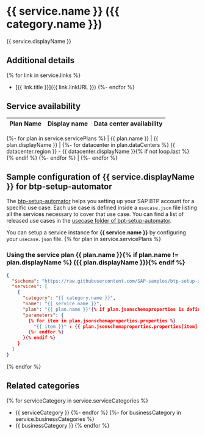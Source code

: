 # {{ service.name }} ({{ category.name }})

{{ service.displayName }}

## Additional details
{% for link in service.links %}
- [{{ link.title }}]({{ link.linkURL }})
{%- endfor %}

## Service availability

| Plan Name | Display name | Data center availability  |
|------|----------------|---------------------------|
{%- for plan in service.servicePlans %}
|  {{ plan.name }}  |  {{ plan.displayName }}  |  {%- for datacenter in plan.dataCenters %} {{ datacenter.region }} - {{ datacenter.displayName }}{% if not loop.last %}<br>{% endif %} {%- endfor %}  |
{%- endfor %}

## Sample configuration of **{{ service.displayName }}** for btp-setup-automator

The [btp-setup-automator](https://github.com/SAP-samples/btp-setup-automator) helps you setting up your SAP BTP account for a specific use case. Each use case is defined inside a `usecase.json` file listing all the services necessary to cover that use case. You can find a list of released use cases in the [usecase folder of bpt-setup-automator](https://github.com/SAP-samples/btp-setup-automator/tree/main/usecases).

You can setup a service instance for **{{ service.name }}** by configuring your `usecase.json` file.
{% for plan in service.servicePlans %}
### Using the service plan **{{ plan.name }}**{% if plan.name != plan.displayName %} ({{ plan.displayName }}){% endif %}

```json
{
  "$schema": "https://raw.githubusercontent.com/SAP-samples/btp-setup-automator/main/libs/btpsa-usecase.json",
  "services": [
    {
      "category": "{{ category.name }}",
      "name": "{{ service.name }}",
      "plan": "{{ plan.name }}"{% if plan.jsonschemaproperties is defined %},
      "parameters": {
        {% for item in plan.jsonschemaproperties.properties %}
          "{{ item }}" : {{ plan.jsonschemaproperties.properties[item].get('default') | tojson}}{% if not loop.last %}, {% endif %}
        {%- endfor %}
      }{% endif %}
    }
  ]
}
```
{% endfor %}
## Related categories
{% for serviceCategory in service.serviceCategories %}
- {{ serviceCategory }}
{%- endfor %}
{%- for businessCategory in service.businessCategories %}
- {{ businessCategory }}
{% endfor %}

